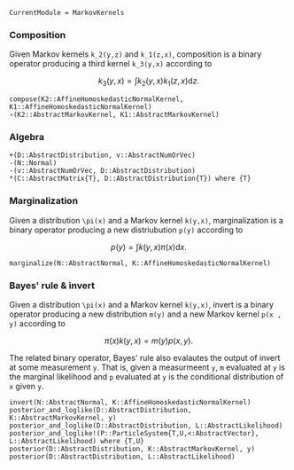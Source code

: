 ```@meta
CurrentModule = MarkovKernels
```

### Composition

Given Markov kernels ``k_2(y,z)`` and ``k_1(z,x)``, composition is a binary operator producing a third kernel ``k_3(y,x)`` according to

```math
k_3(y,x) = \int k_2(y,x) k_1(z,x) \mathrm{d} z.
```

```@docs
compose(K2::AffineHomoskedasticNormalKernel, K1::AffineHomoskedasticNormalKernel)
∘(K2::AbstractMarkovKernel, K1::AbstractMarkovKernel)
```

### Algebra

```@docs
+(D::AbstractDistribution, v::AbstractNumOrVec)
-(N::Normal)
-(v::AbstractNumOrVec, D::AbstractDistribution)
*(C::AbstractMatrix{T}, D::AbstractDistribution{T}) where {T}
```


### Marginalization

Given a distribution ``\pi(x)`` and a Markov kernel ``k(y,x)``, marginalization is a binary operator producing a new distriubution ``p(y)`` according to

```math
p(y) = \int k(y, x) \pi(x) \mathrm{d} x.
```

```@docs
marginalize(N::AbstractNormal, K::AffineHomoskedasticNormalKernel)
```

### Bayes' rule & invert

Given a distribution ``\pi(x)`` and a Markov kernel ``k(y,x)``, invert is a binary operator producing a new distribution ``m(y)`` and a new Markov kernel ``p(x , y)`` according to

```math
\pi(x) k(y,x) = m(y) p(x,y).
```

The related binary operator, Bayes' rule also evalautes the output of invert at some measurement ``y``.
That is, given a measurmeent ``y``, ``m`` evaluated at ``y`` is the marginal likelihood and ``p`` evaluated at ``y`` is the conditional distribution of ``x`` given ``y``.

```@docs
invert(N::AbstractNormal, K::AffineHomoskedasticNormalKernel)
posterior_and_loglike(D::AbstractDistribution, K::AbstractMarkovKernel, y)
posterior_and_loglike(D::AbstractDistribution, L::AbstractLikelihood)
posterior_and_loglike!(P::ParticleSystem{T,U,<:AbstractVector}, L::AbstractLikelihood) where {T,U}
posterior(D::AbstractDistribution, K::AbstractMarkovKernel, y)
posterior(D::AbstractDistribution, L::AbstractLikelihood)
```
